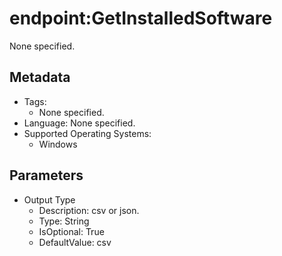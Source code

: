 <!-- region Generated -->
# endpoint:GetInstalledSoftware

None specified.

## Metadata

- Tags:
  - None specified.
- Language: None specified.
- Supported Operating Systems:
  - Windows

## Parameters

- Output Type
  - Description: csv or json.
  - Type: String
  - IsOptional: True
  - DefaultValue: csv
<!-- endregion -->
